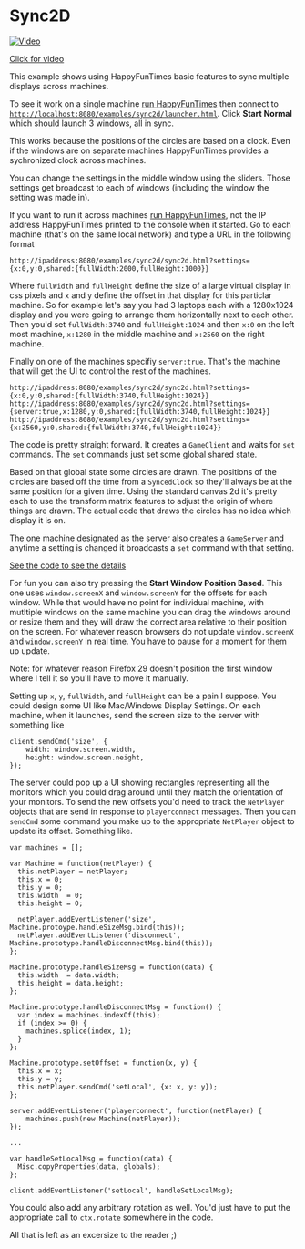 Sync2D
======

[![Video](http://img.youtube.com/vi/ESMlZUdYXnw/0.jpg)](http://www.youtube.com/watch?v=ESMlZUdYXnw)

[Click for video](http://www.youtube.com/watch?v=ESMlZUdYXnw)

This example shows using HappyFunTimes basic features to sync multiple displays
across machines.

To see it work on a single machine [run HappyFunTimes](../../README.md#running-the-examples) then
connect to [`http://localhost:8080/examples/sync2d/launcher.html`](http://localhost:8080/examples/sync2d/launcher.html).
Click **Start Normal** which should launch 3 windows, all in sync.

This works because the positions of the circles are based on a clock.
Even if the windows are on separate machines HappyFunTimes provides a
sychronized clock across machines.

You can change the settings in the middle window using the sliders. Those
settings get broadcast to each of windows (including the window the
setting was made in).

If you want to run it across machines [run HappyFunTimes](../../README.md#running-the-examples),
not the IP address HappyFunTimes printed to the console when it started.
Go to each machine (that's on the same local network) and type a URL in the following format

    http://ipaddress:8080/examples/sync2d/sync2d.html?settings={x:0,y:0,shared:{fullWidth:2000,fullHeight:1000}}

Where `fullWidth` and `fullHeight` define the size of a large virtual
display in css pixels and `x` and `y` define the offset in that display
for this particlar machine.  So for example let's say you had 3 laptops
each with a 1280x1024 display and you were going to arrange them
horizontally next to each other.  Then you'd set `fullWidth:3740` and
`fullHeight:1024` and then `x:0` on the left most machine, `x:1280` in the
middle machine and `x:2560` on the right machine.

Finally on one of the machines specifiy `server:true`.  That's the machine
that will get the UI to control the rest of the machines.

    http://ipaddress:8080/examples/sync2d/sync2d.html?settings={x:0,y:0,shared:{fullWidth:3740,fullHeight:1024}}
    http://ipaddress:8080/examples/sync2d/sync2d.html?settings={server:true,x:1280,y:0,shared:{fullWidth:3740,fullHeight:1024}}
    http://ipaddress:8080/examples/sync2d/sync2d.html?settings={x:2560,y:0,shared:{fullWidth:3740,fullHeight:1024}}

The code is pretty straight forward.  It creates a `GameClient` and waits
for `set` commands.  The `set` commands just set some global shared state.

Based on that global state some circles are drawn.  The positions of the
circles are based off the time from a `SyncedClock` so they'll always be
at the same position for a given time.  Using the standard canvas 2d it's
pretty each to use the transform matrix features to adjust the origin of
where things are drawn.  The actual code that draws the circles has no
idea which display it is on.

The one machine designated as the server also creates a `GameServer` and
anytime a setting is changed it broadcasts a `set` command with that
setting.

[See the code to see the details](https://github.com/greggman/HappyFunTimes/blob/master/public/examples/sync2d/scripts/sync2d.js)

For fun you can also try pressing the **Start Window Position Based**.
This one uses `window.screenX` and `window.screenY` for the offsets for
each window.  While that would have no point for individual machine, with
mutltiple windows on the same machine you can drag the windows around or
resize them and they will draw the correct area relative to their position
on the screen.  For whatever reason browsers do not update
`window.screenX` and `window.screenY` in real time.  You have to pause for
a moment for them up update.

Note: for whatever reason Firefox 29 doesn't position the first window
where I tell it so you'll have to move it manually.

Setting up `x`, `y`, `fullWidth`, and `fullHeight` can be a pain I
suppose. You could design some UI like Mac/Windows Display Settings. On
each machine, when it launches, send the screen size to the server with
something like

    client.sendCmd('size', {
        width: window.screen.width,
        height: window.screen.neight,
    });

The server could pop up a UI showing rectangles representing all the
monitors which you could drag around until they match the orientation
of your monitors. To send the new offsets you'd need to track the
`NetPlayer` objects that are send in response to `playerconnect` messages.
Then you can `sendCmd` some command you make up to the appropriate
`NetPlayer` object to update its offset. Something like.

    var machines = [];

    var Machine = function(netPlayer) {
      this.netPlayer = netPlayer;
      this.x = 0;
      this.y = 0;
      this.width  = 0;
      this.height = 0;

      netPlayer.addEventListener('size', Machine.protoype.handleSizeMsg.bind(this));
      netPlayer.addEventListener('disconnect', Machine.prototype.handleDisconnectMsg.bind(this));
    };

    Machine.prototype.handleSizeMsg = function(data) {
      this.width  = data.width;
      this.height = data.height;
    };

    Machine.prototype.handleDisconnectMsg = function() {
      var index = machines.indexOf(this);
      if (index >= 0) {
        machines.splice(index, 1);
      }
    };

    Machine.prototype.setOffset = function(x, y) {
      this.x = x;
      this.y = y;
      this.netPlayer.sendCmd('setLocal', {x: x, y: y});
    };

    server.addEventListener('playerconnect', function(netPlayer) {
        machines.push(new Machine(netPlayer));
    });

    ...

    var handleSetLocalMsg = function(data) {
      Misc.copyProperties(data, globals);
    };

    client.addEventListener('setLocal', handleSetLocalMsg);

You could also add any arbitrary rotation as well. You'd just have to
put the appropriate call to `ctx.rotate` somewhere in the code.

All that is left as an excersize to the reader ;)




